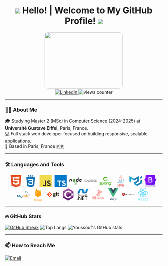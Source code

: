 <h1 align="center">
  <img src="https://media.giphy.com/media/MPxg9U887PS0B8XT4J/giphy.gif" width="30px"/> Hello! | Welcome to My GitHub Profile! <img src="https://media.giphy.com/media/hvRJCLFzcasrR4ia7z/giphy.gif" width="30px"/>
</h1>
<div align="center">
  <img src="https://media.giphy.com/media/bGgsc5mWoryfgKBx1u/giphy.gif" width="250" height="180" style="border-radius: 10px;"/>
</div>

<div align="center">
  <a href="https://www.linkedin.com/in/youssouf-ali/" target="_blank">
    <img src="https://img.shields.io/badge/LinkedIn-0077B5?style=for-the-badge&logo=linkedin&logoColor=white" alt="LinkedIn" />
  </a>
  <img src="https://komarev.com/ghpvc/?username=ALIAHMEDYoussouf&style=for-the-badge&color=blue" alt="views counter"/>
</div>


---

### 👨‍💻 About Me

🎓 Studying Master 2 (MSc) in Computer Science (2024-2025) at <strong>Université Gustave Eiffel</strong>, Paris, France.<br>
💻 Full stack web developer focused on building responsive, scalable applications.<br>
📍 Based in Paris, France 🇫🇷

---

### 🛠️ Languages and Tools

<div align="center">
   <img src="https://github.com/devicons/devicon/blob/master/icons/html5/html5-original.svg" title="HTML5" alt="HTML" width="40" height="40"/>&nbsp;
  <img src="https://github.com/devicons/devicon/blob/master/icons/css3/css3-plain-wordmark.svg" title="CSS3" alt="CSS" width="40" height="40"/>&nbsp;
  <img src="https://github.com/devicons/devicon/blob/master/icons/javascript/javascript-original.svg" title="JavaScript" alt="JavaScript" width="40" height="40"/>&nbsp;
  <img src="https://github.com/devicons/devicon/blob/master/icons/typescript/typescript-original.svg" title="TypeScript" alt="TypeScript" width="40" height="40"/>&nbsp;
  <img src="https://github.com/devicons/devicon/blob/master/icons/nodejs/nodejs-original-wordmark.svg" title="NodeJS" alt="NodeJS" width="40" height="40"/>&nbsp;
  <img src="https://github.com/devicons/devicon/blob/master/icons/express/express-original-wordmark.svg" title="ExpressJS" alt="ExpressJS" width="40" height="40"/>&nbsp;
  <img src="https://github.com/devicons/devicon/blob/master/icons/spring/spring-original-wordmark.svg" title="Spring" alt="Spring" width="40" height="40"/>&nbsp;
  <img src="https://github.com/devicons/devicon/blob/master/icons/java/java-original-wordmark.svg" title="Java" alt="Java" width="40" height="40"/>&nbsp;
  <img src="https://github.com/devicons/devicon/blob/master/icons/materialui/materialui-original.svg" title="Material UI" alt="Material UI" width="40" height="40"/>&nbsp;
  <img src="https://github.com/devicons/devicon/blob/master/icons/bootstrap/bootstrap-original-wordmark.svg" title="Bootstrap" alt="Bootstrap" width="40" height="40"/>&nbsp;
  <img src="https://github.com/devicons/devicon/blob/master/icons/mysql/mysql-original-wordmark.svg" title="MySQL"  alt="MySQL" width="40" height="40"/>&nbsp;
  <img src="https://github.com/devicons/devicon/blob/master/icons/firebase/firebase-plain-wordmark.svg" title="Firebase" alt="Firebase" width="40" height="40"/>&nbsp;
  <img src="https://github.com/devicons/devicon/blob/master/icons/git/git-original-wordmark.svg" title="Git" alt="Git" width="40" height="40"/>&nbsp;
  <img src="https://github.com/devicons/devicon/blob/master/icons/csharp/csharp-original.svg" title="C#" alt="C#" width="40" height="40"/>&nbsp;
  <img src="https://github.com/devicons/devicon/blob/master/icons/dot-net/dot-net-original-wordmark.svg" title="ASP.NET" alt="ASP.NET" width="40" height="40"/>&nbsp;
  <img src="https://github.com/devicons/devicon/blob/master/icons/microsoftsqlserver/microsoftsqlserver-plain-wordmark.svg" title="SQL Server" alt="SQL Server" width="40" height="40"/>&nbsp;
  <img src="https://github.com/devicons/devicon/blob/master/icons/vuejs/vuejs-original-wordmark.svg" title="Vue.js" alt="Vue.js" width="40" height="40"/>&nbsp;
  <img src="https://github.com/devicons/devicon/blob/master/icons/angularjs/angularjs-original-wordmark.svg" title="Angular" alt="Angular" width="40" height="40"/>&nbsp;
  <img src="https://github.com/devicons/devicon/blob/master/icons/react/react-original-wordmark.svg" title="React" alt="React" width="40" height="40"/>&nbsp;
</div>

---

### 🔥 GitHub Stats

[![GitHub Streak](https://streak-stats.demolab.com?user=ALIAHMEDYoussouf&theme=radical&hide_border=true&border_radius=5)](https://git.io/streak-stats)
![Top Langs](https://github-readme-stats.vercel.app/api/top-langs/?username=ALIAHMEDYoussouf&layout=compact&theme=radical)
![Youssouf's GitHub stats](https://github-readme-stats.vercel.app/api?username=ALIAHMEDYoussouf&show_icons=true&theme=radical)

---

### 📫 How to Reach Me

<a href="mailto:youssoufali238@gmail.com">
    <img src="https://img.shields.io/badge/Email-ff5722?style=for-the-badge&logo=gmail&logoColor=white" alt="Email" />
</a>
